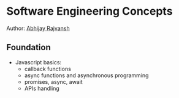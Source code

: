# Software Engineering Concepts

Author: [Abhijay Rajvansh](https://linkedin.com/in/abhijayrajvansh)

## Foundation 
- Javascript basics:
  - callback functions
  - async functions and asynchronous programming
  - promises, async, await
  - APIs handling